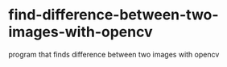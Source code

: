 # find-difference-between-two-images-with-opencv
program that finds difference between two images with opencv
